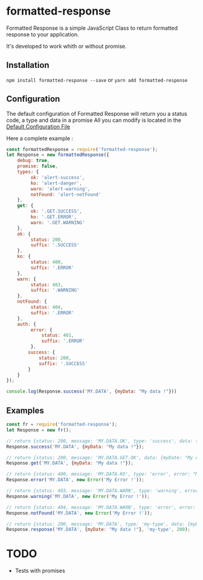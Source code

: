 # formatted-response

Formatted Response is a simple JavaScript Class to return formatted response to your application.

It's developed to work whith or without promise.

## Installation

`npm install formatted-response --save` or `yarn add formatted-response`

## Configuration

The default configuration of Formatted Response will return you a status code, a type and data in a promise
All you can modify is located in the [Default Configuration File](config/index.js)

Here a complete example :

```js
const formattedResponse = require('formatted-response');
let Response = new formattedResponse({
    debug: true,
    promise: false,
    types: {
         ok: 'alert-success',
         ko: 'alert-danger',
         warn: 'alert-warning',
         notFound: 'alert-notFound'
    },
    get: {
         ok: '.GET.SUCCESS',
         ko: '.GET.ERROR',
         warn: '.GET.WARNING'
    },
    ok: {
         status: 200,
         suffix: '.SUCCESS'
    },
    ko: {
         status: 400,
         suffix: '.ERROR'
    },
    warn: {
         status: 403,
         suffix: '.WARNING'
    },
    notFound: {
         status: 404,
         suffix: '.ERROR'
    },
    auth: {
         error: {
             status: 401,
             suffix: '.ERROR'
         },
        success: {
            status: 200,
            suffix: '.SUCCESS'
        }
    }
});

console.log(Response.success('MY.DATA', {myData: "My data !"}))
```

## Examples

```js
const fr = require('formatted-response');
let Response = new fr();

// return {status: 200, message: 'MY.DATA.OK', type: 'success', data: {myDate: "My data !"}}
Response.success('MY.DATA', {myData: "My data !"});

// return {status: 200, message: 'MY.DATA.GET.OK', data: {myDate: "My data !"}}
Response.get('MY.DATA', {myData: "My data !"});

// return {status: 400, message: 'MY.DATA.KO', type: 'error', error: "My Error !"}
Response.error('MY.DATA', new Error('My Error !'));

// return {status: 403, message: 'MY.DATA.WARN', type: 'warning', error: "My Error !"}
Response.warning('MY.DATA', new Error('My Error !'));

// return {status: 404, message: 'MY.DATA.WARN', type: 'error', error: "My Error !"}
Response.notFound('MY.DATA', new Error('My Error !'));

// return {status: 200, message: 'MY.DATA', type: 'my-type', data: {myDate: "My data !"}}
Response.response('MY.DATA', {myDate: "My data !"}, 'my-type', 200);
```

# TODO
- Tests with promises